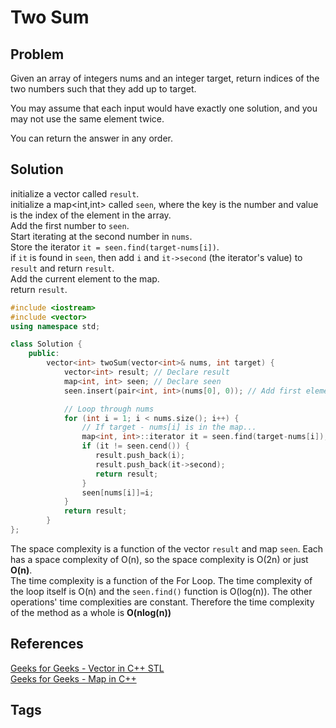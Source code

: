 # Two Sum

## Problem
Given an array of integers nums and an integer target, return indices of the two numbers such that they add up to target.

You may assume that each input would have exactly one solution, and you may not use the same element twice.

You can return the answer in any order.

## Solution
initialize a vector<int> called `result`.  
initialize a map<int,int> called `seen`, where the key is the number and value is the index of the element in the array.  
Add the first number to `seen`.  
Start iterating at the second number in `nums`.  
Store the iterator `it = seen.find(target-nums[i])`.  
if `it` is found in `seen`, then add `i` and `it->second` (the iterator's value) to `result` and return `result`.  
Add the current element to the map.  
return `result`.  

```c++
#include <iostream>
#include <vector>
using namespace std;

class Solution {
    public:
        vector<int> twoSum(vector<int>& nums, int target) {
            vector<int> result; // Declare result
            map<int, int> seen; // Declare seen
            seen.insert(pair<int, int>(nums[0], 0)); // Add first element to seen

            // Loop through nums
            for (int i = 1; i < nums.size(); i++) {
                // If target - nums[i] is in the map...
                map<int, int>::iterator it = seen.find(target-nums[i]);
                if (it != seen.cend()) {
                   result.push_back(i);
                   result.push_back(it->second);
                   return result;
                }
                seen[nums[i]]=i;
            }
            return result;
        }
};

```
The space complexity is a function of the vector `result` and map `seen`. Each has a space complexity of O(n), so the space complexity is O(2n) or just **O(n)**.  
The time complexity is a function of the For Loop. The time complexity of the loop itself is O(n) and the `seen.find()` function is O(log(n)). The other operations' time complexities are constant. Therefore the time complexity of the method as a whole is **O(nlog(n))**

## References
[Geeks for Geeks - Vector in C++ STL](https://www.geeksforgeeks.org/vector-in-cpp-stl/)  
[Geeks for Geeks - Map in C++](https://www.geeksforgeeks.org/map-associative-containers-the-c-standard-template-library-stl/)  

## Tags

